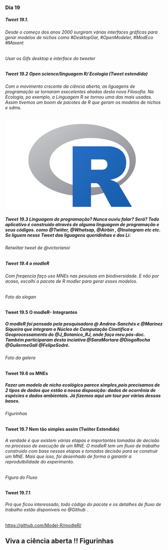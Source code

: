 ### Dia 19

##### Tweet 19.1. 
###### Desde o começo dos anos 2000 surgiram várias interfaces gráficas para gerar modelos de nichos como #DesktopGar, #OpenModeler, #ModEco #Maxent

###### Usar os Gifs desktop  e interface do tweeter
 

##### Tweet 19.2 Open science/linguagem R/ Ecologia (Tweet estendido)
###### Com o movimento crscente da ciência aberta, as liguagens de programação se tornaram execelentes aliadas desta nova Filosofia. Na Ecologia, po exemplo, a Linguagem R  se tornou uma das mais usadas. Assim tivemos um boom de pacotes de R que geram os modelos de  nichos e sdms.    

![](Dia_19/images/R.png)



##### Tweet 19.3 Linguagem de programação? Nunca ouviu falar? Será? Todo aplicativo é construido através de alguma linguagem de programação e seus códigos. como @Twiiter, @Whatsap, @Airbin , @Instagram  etc etc. Se liguem nesse Tweet das liguagens queridinhas e dos Li:
###### Retwiitar tweet de @victorianoi


##### Tweet 19.4 o modleR
###### Com freqencia faço uso MNEs nas pesuisas em biodiversidade. E não por acaso, escolhi o pacote de R modler para gerar esses modelos. 

###### Foto do slogan

#### Tweet 19.5 O modleR- Integrantes

##### O modleR foi pensado pela pesquisadora @ Andrea-Sanchés e @Marinez Siqueira que integram o Núcleo de Computação Cinetífica e Geoprocessamento do @J_Botanico_RJ, onde faço meu pós-doc. Também participaram desta inciativa @SaraMortara @DiogoRocha @GuilermeGall @FelipeSodré.  

###### Foto da galera

#### Tweet 19.6 os MNEs
##### Fazer um modelo de nicho ecológico parece simples,pois precisamos de 2 tipos de dados que estão a nossa disposição: dados de ocorrênia de espécies  e dados ambientais. Já fizemos aqui um tour por várias dessas bases. 

###### Figurinhas 


#### Tweet 19.7 Nem tão simples assim (Twiiter Estendido)

###### A verdade é que existem várias etapas e importantes tomadas de decisão no processo de execução de um MNE. O modleR tem um fluxo de trabalho construido com base nessas etapas e tomadas decisão para se construir um MNE. Mais que isso, foi desenhado de forma a garantir a reprodutbilidade do experimento.

###### Figura do Fluxo

#### Tweet 19.7.1
###### Pra que ficou interessado, todo código do pacote e os detalhes de fluxo de trabalho estão disponíveis no @Github . 

https://github.com/Model-R/modleR/

## Viva a ciência aberta !! Figurinhas